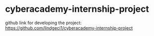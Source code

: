 # cyberacademy-internship-project

github link for developing the project: https://github.com/lindgeci1/cyberacademy-internship-project